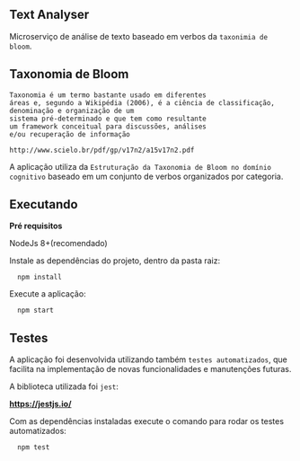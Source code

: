 ## Text Analyser

Microserviço de análise de texto baseado em verbos da `taxonimia de bloom`.

## Taxonomia de Bloom

```
Taxonomia é um termo bastante usado em diferentes
áreas e, segundo a Wikipédia (2006), é a ciência de classificação, denominação e organização de um
sistema pré-determinado e que tem como resultante
um framework conceitual para discussões, análises
e/ou recuperação de informação

http://www.scielo.br/pdf/gp/v17n2/a15v17n2.pdf
```

A aplicação utiliza da `Estruturação da Taxonomia de Bloom no domínio cognitivo` baseado em um conjunto de verbos organizados por categoria.

## Executando

**Pré requisitos**

NodeJs 8+(recomendado)

Instale as dependências do projeto, dentro da pasta raiz:

```
  npm install
```

Execute a aplicação:

```
  npm start
```

## Testes

A aplicação foi desenvolvida utilizando também `testes automatizados`, que facilita na implementação de novas funcionalidades e manutenções futuras.

A biblioteca utilizada foi `jest`:

**https://jestjs.io/**

Com as dependências instaladas execute o comando para rodar os testes automatizados:

```
  npm test
```
